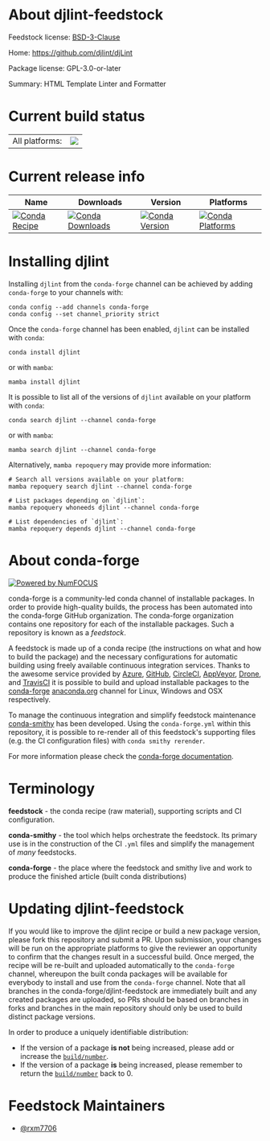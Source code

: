 About djlint-feedstock
======================

Feedstock license: [BSD-3-Clause](https://github.com/conda-forge/djlint-feedstock/blob/main/LICENSE.txt)

Home: https://github.com/djlint/djLint

Package license: GPL-3.0-or-later

Summary: HTML Template Linter and Formatter

Current build status
====================


<table><tr><td>All platforms:</td>
    <td>
      <a href="https://dev.azure.com/conda-forge/feedstock-builds/_build/latest?definitionId=19678&branchName=main">
        <img src="https://dev.azure.com/conda-forge/feedstock-builds/_apis/build/status/djlint-feedstock?branchName=main">
      </a>
    </td>
  </tr>
</table>

Current release info
====================

| Name | Downloads | Version | Platforms |
| --- | --- | --- | --- |
| [![Conda Recipe](https://img.shields.io/badge/recipe-djlint-green.svg)](https://anaconda.org/conda-forge/djlint) | [![Conda Downloads](https://img.shields.io/conda/dn/conda-forge/djlint.svg)](https://anaconda.org/conda-forge/djlint) | [![Conda Version](https://img.shields.io/conda/vn/conda-forge/djlint.svg)](https://anaconda.org/conda-forge/djlint) | [![Conda Platforms](https://img.shields.io/conda/pn/conda-forge/djlint.svg)](https://anaconda.org/conda-forge/djlint) |

Installing djlint
=================

Installing `djlint` from the `conda-forge` channel can be achieved by adding `conda-forge` to your channels with:

```
conda config --add channels conda-forge
conda config --set channel_priority strict
```

Once the `conda-forge` channel has been enabled, `djlint` can be installed with `conda`:

```
conda install djlint
```

or with `mamba`:

```
mamba install djlint
```

It is possible to list all of the versions of `djlint` available on your platform with `conda`:

```
conda search djlint --channel conda-forge
```

or with `mamba`:

```
mamba search djlint --channel conda-forge
```

Alternatively, `mamba repoquery` may provide more information:

```
# Search all versions available on your platform:
mamba repoquery search djlint --channel conda-forge

# List packages depending on `djlint`:
mamba repoquery whoneeds djlint --channel conda-forge

# List dependencies of `djlint`:
mamba repoquery depends djlint --channel conda-forge
```


About conda-forge
=================

[![Powered by
NumFOCUS](https://img.shields.io/badge/powered%20by-NumFOCUS-orange.svg?style=flat&colorA=E1523D&colorB=007D8A)](https://numfocus.org)

conda-forge is a community-led conda channel of installable packages.
In order to provide high-quality builds, the process has been automated into the
conda-forge GitHub organization. The conda-forge organization contains one repository
for each of the installable packages. Such a repository is known as a *feedstock*.

A feedstock is made up of a conda recipe (the instructions on what and how to build
the package) and the necessary configurations for automatic building using freely
available continuous integration services. Thanks to the awesome service provided by
[Azure](https://azure.microsoft.com/en-us/services/devops/), [GitHub](https://github.com/),
[CircleCI](https://circleci.com/), [AppVeyor](https://www.appveyor.com/),
[Drone](https://cloud.drone.io/welcome), and [TravisCI](https://travis-ci.com/)
it is possible to build and upload installable packages to the
[conda-forge](https://anaconda.org/conda-forge) [anaconda.org](https://anaconda.org/)
channel for Linux, Windows and OSX respectively.

To manage the continuous integration and simplify feedstock maintenance
[conda-smithy](https://github.com/conda-forge/conda-smithy) has been developed.
Using the ``conda-forge.yml`` within this repository, it is possible to re-render all of
this feedstock's supporting files (e.g. the CI configuration files) with ``conda smithy rerender``.

For more information please check the [conda-forge documentation](https://conda-forge.org/docs/).

Terminology
===========

**feedstock** - the conda recipe (raw material), supporting scripts and CI configuration.

**conda-smithy** - the tool which helps orchestrate the feedstock.
                   Its primary use is in the construction of the CI ``.yml`` files
                   and simplify the management of *many* feedstocks.

**conda-forge** - the place where the feedstock and smithy live and work to
                  produce the finished article (built conda distributions)


Updating djlint-feedstock
=========================

If you would like to improve the djlint recipe or build a new
package version, please fork this repository and submit a PR. Upon submission,
your changes will be run on the appropriate platforms to give the reviewer an
opportunity to confirm that the changes result in a successful build. Once
merged, the recipe will be re-built and uploaded automatically to the
`conda-forge` channel, whereupon the built conda packages will be available for
everybody to install and use from the `conda-forge` channel.
Note that all branches in the conda-forge/djlint-feedstock are
immediately built and any created packages are uploaded, so PRs should be based
on branches in forks and branches in the main repository should only be used to
build distinct package versions.

In order to produce a uniquely identifiable distribution:
 * If the version of a package **is not** being increased, please add or increase
   the [``build/number``](https://docs.conda.io/projects/conda-build/en/latest/resources/define-metadata.html#build-number-and-string).
 * If the version of a package **is** being increased, please remember to return
   the [``build/number``](https://docs.conda.io/projects/conda-build/en/latest/resources/define-metadata.html#build-number-and-string)
   back to 0.

Feedstock Maintainers
=====================

* [@rxm7706](https://github.com/rxm7706/)

